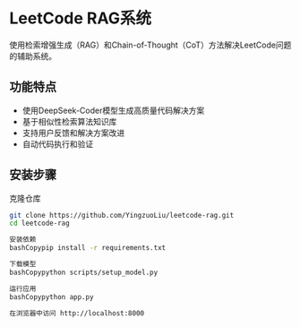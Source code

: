 # LeetCode RAG系统

使用检索增强生成（RAG）和Chain-of-Thought（CoT）方法解决LeetCode问题的辅助系统。

## 功能特点

- 使用DeepSeek-Coder模型生成高质量代码解决方案
- 基于相似性检索算法知识库
- 支持用户反馈和解决方案改进
- 自动代码执行和验证

## 安装步骤

克隆仓库
   ```bash
   git clone https://github.com/YingzuoLiu/leetcode-rag.git
   cd leetcode-rag

安装依赖
bashCopypip install -r requirements.txt

下载模型
bashCopypython scripts/setup_model.py

运行应用
bashCopypython app.py

在浏览器中访问 http://localhost:8000


